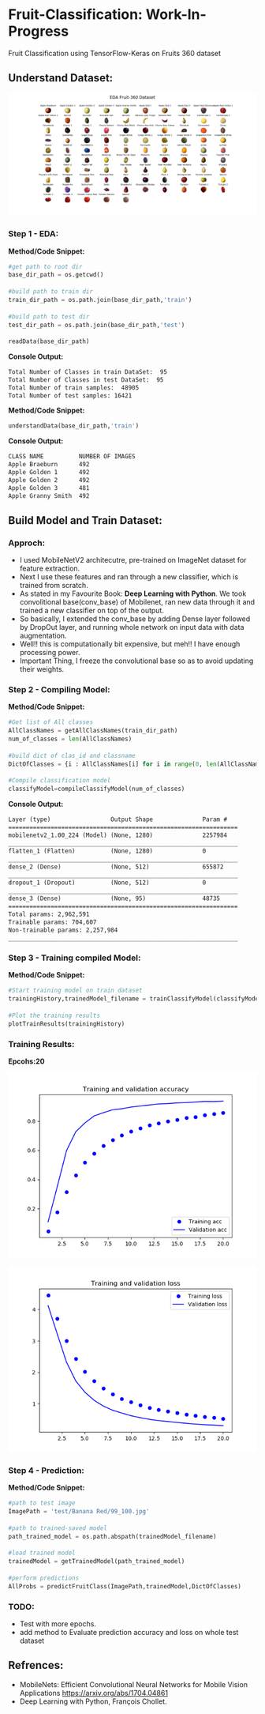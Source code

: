 # Fruit-Classification: Work-In-Progress
Fruit Classification using TensorFlow-Keras on Fruits 360 dataset

## Understand Dataset:
![Understanding Dataset][EDA_Img]

[EDA_Img]: https://github.com/MeAmarP/Fruit-Classification/blob/master/results/EDA_images_v22.png

### Step 1 - EDA:

__Method/Code Snippet:__
```python
#get path to root dir
base_dir_path = os.getcwd()

#build path to train dir
train_dir_path = os.path.join(base_dir_path,'train')

#build path to test dir
test_dir_path = os.path.join(base_dir_path,'test')

readData(base_dir_path)
```
__Console Output:__
```console
Total Number of Classes in train DataSet:  95
Total Number of Classes in test DataSet:  95
Total Number of train samples:  48905
Total Number of test samples: 16421
```
__Method/Code Snippet:__
```python
understandData(base_dir_path,'train')
```
__Console Output:__
```console
CLASS NAME          NUMBER OF IMAGES
Apple Braeburn      492
Apple Golden 1      492
Apple Golden 2      492
Apple Golden 3      481
Apple Granny Smith  492
```

## Build Model and Train Dataset:

### Approch:
+ I used MobileNetV2 architecutre, pre-trained on ImageNet dataset for feature extraction.
+ Next I use these features and ran through a new classifier, which is trained from scratch.
+ As stated in my Favourite Book: __Deep Learning with Python__. 
We took convolitional base(conv_base) of Mobilenet, ran new data through it and trained a new classifier on top of
the output.
+ So basically, I extended the conv_base by adding Dense layer followed by DropOut layer, and running 
whole network on input data with data augmentation. 
+ Well!! this is computationally bit expensive, but meh!! I have enough processing power.
+ Important Thing, I freeze the convolutional base so as to avoid updating their weights.

### Step 2 - Compiling Model:
__Method/Code Snippet:__
```python
#Get list of All classes
AllClassNames = getAllClassNames(train_dir_path)
num_of_classes = len(AllClassNames)

#build dict of clas_id and classname
DictOfClasses = {i : AllClassNames[i] for i in range(0, len(AllClassNames))}

#Compile classification model
classifyModel=compileClassifyModel(num_of_classes)
```
__Console Output:__
```console
Layer (type)                 Output Shape              Param #   
=================================================================
mobilenetv2_1.00_224 (Model) (None, 1280)              2257984   
_________________________________________________________________
flatten_1 (Flatten)          (None, 1280)              0         
_________________________________________________________________
dense_2 (Dense)              (None, 512)               655872    
_________________________________________________________________
dropout_1 (Dropout)          (None, 512)               0         
_________________________________________________________________
dense_3 (Dense)              (None, 95)                48735     
=================================================================
Total params: 2,962,591
Trainable params: 704,607
Non-trainable params: 2,257,984
_________________________________________________________________
```

### Step 3 - Training compiled Model:
__Method/Code Snippet:__
```python
#Start training model on train dataset
trainingHistory,trainedModel_filename = trainClassifyModel(classifyModel)

#Plot the training results
plotTrainResults(trainingHistory)
```
### Training Results:
**Epcohs:20**

![train_valid_acc][plot_acc]

[plot_acc]: https://github.com/MeAmarP/Fruit-Classification/blob/master/results/train_valid_acc_16JUL_20epochs.png

![train_valid_loss][plot_loss]

[plot_loss]: https://github.com/MeAmarP/Fruit-Classification/blob/master/results/train_valid_Loss_16JUL_20epochs.png


### Step 4 - Prediction:
__Method/Code Snippet:__
```python
#path to test image
ImagePath = 'test/Banana Red/99_100.jpg'

#path to trained-saved model
path_trained_model = os.path.abspath(trainedModel_filename)

#load trained model
trainedModel = getTrainedModel(path_trained_model)

#perform predictions
AllProbs = predictFruitClass(ImagePath,trainedModel,DictOfClasses)
```


### TODO:
+ Test with more epochs.
+ add method to Evaluate prediction accuracy and loss on whole test dataset


## Refrences:
+ MobileNets: Efficient Convolutional Neural Networks for Mobile Vision Applications
 <https://arxiv.org/abs/1704.04861>
+ Deep Learning with Python, François Chollet.